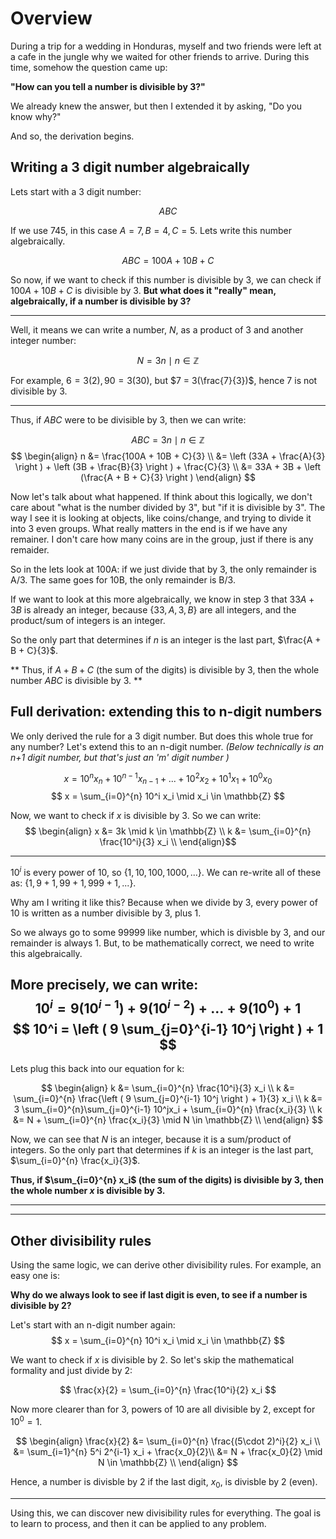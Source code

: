 # Overview
During a trip for a wedding in Honduras, myself and two friends were left at a cafe in the jungle why we waited for other friends to arrive. During this time, somehow the question came up:

<b> "How can you tell a number is divisible by 3?" </b>

We already knew the answer, but then I extended it by asking, "Do you know why?" 

And so, the derivation begins.

## Writing a 3 digit number algebraically
Lets start with a 3 digit number:

$$ ABC $$

If we use 745, in this case $A = 7, B = 4, C = 5$. Lets write this number algebraically.

$$ ABC = 100A + 10B + C $$

So now, if we want to check if this number is divisible by 3, we can check if $100A + 10B + C$ is divisible by 3. <b> But what does it "really" mean, algebraically, if a number is divisible by 3? </b>

---
Well, it means we can write a number, $N$, as a product of 3 and another integer number:

$$ N = 3n \mid n \in \mathbb{Z}$$

For example, $6 = 3(2), 90 = 3(30)$, but $7 = 3(\frac{7}{3})$, hence 7 is not divisible by 3.

---
Thus, if $ABC$ were to be divisible by 3, then we can write:

$$ ABC = 3n \mid n \in \mathbb{Z} $$
$$ 
\begin{align}
n &= \frac{100A + 10B + C}{3} \\
  &= \left (33A + \frac{A}{3} \right ) + \left (3B + \frac{B}{3} \right ) + \frac{C}{3} \\
  &= 33A + 3B + \left (\frac{A + B + C}{3} \right )
\end{align}
$$

Now let's talk about what happened. If think about this logically, we don't care about "what is the number divided by 3", but "if it is divisible by 3".
The way I see it is looking at objects, like coins/change, and trying to divide it into 3 even groups. What really matters in the end is if we have any remainer.
I don't care how many coins are in the group, just if there is any remaider.

So in the lets look at 100A: if we just divide that by 3, the only remainder is A/3. 
The same goes for 10B, the only remainder is B/3.

If we want to look at this more algebraically, we know in step 3 that $33A + 3B$ is already an integer, because $\lbrace 33, A, 3, B \rbrace$ are all integers, and the product/sum of integers is an integer.

So the only part that determines if $n$ is an integer is the last part, $\frac{A + B + C}{3}$. 

** Thus, if $A + B + C$ (the sum of the digits) is divisible by 3, then the whole number $ABC$ is divisible by 3. **


## Full derivation: extending this to n-digit numbers
We only derived the rule for a 3 digit number. But does this whole true for any number?
Let's extend this to an n-digit number. <i> (Below technically is an n+1 digit number, but that's just an 'm' digit number )
</i>

$$ x = 10^nx_n + 10^{n-1}x_{n-1} + ... + 10^2x_2 + 10^1x_1 + 10^0x_0 $$
$$ x = \sum_{i=0}^{n} 10^i x_i \mid x_i \in \mathbb{Z} $$

Now, we want to check if $x$ is divisible by 3. So we can write:
$$ 
\begin{align}
x &= 3k \mid k \in \mathbb{Z} \\
k &= \sum_{i=0}^{n} \frac{10^i}{3} x_i \\
\end{align}$$

---
$10^i$ is every power of 10, so $\lbrace 1, 10, 100, 1000, ... \rbrace$.
We can re-write all of these as: $\{1, 9 + 1, 99 + 1, 999 + 1, ... \}$. 

Why am I writing it like this? Because when we divide by 3, every power of 10 is written as a number divisible by 3, plus 1. 

So we always go to some 99999 like number, which is divisble by 3, and our remainder is always 1. But, to be mathematically correct, we need to write this algebraically.

More precisely, we can write:
$$ 10^i = 9(10^{i-1}) + 9 (10^{i-2}) + ... + 9(10^0) + 1 $$
$$ 10^i = \left ( 9 \sum_{j=0}^{i-1} 10^j \right ) + 1 $$
---
Lets plug this back into our equation for k:

$$
\begin{align}
k &= \sum_{i=0}^{n} \frac{10^i}{3} x_i \\
k &= \sum_{i=0}^{n} \frac{\left ( 9 \sum_{j=0}^{i-1} 10^j \right ) + 1}{3} x_i \\
k &= 3 \sum_{i=0}^{n}\sum_{j=0}^{i-1} 10^jx_i + \sum_{i=0}^{n} \frac{x_i}{3} \\
k &= N +  \sum_{i=0}^{n} \frac{x_i}{3} \mid N \in \mathbb{Z} \\
\end{align}
$$

Now, we can see that $N$ is an integer, because it is a sum/product of integers. So the only part that determines if $k$ is an integer is the last part, $\sum_{i=0}^{n} \frac{x_i}{3}$. 

<b> Thus, if $\sum_{i=0}^{n} x_i$ (the sum of the digits) is divisible by 3, then the whole number $x$ is divisible by 3.
</b>

---
---
## Other divisibility rules
Using the same logic, we can derive other divisibility rules. For example, an easy one is:

<b> Why do we always look to see if last digit is even, to see if a number is divisible by 2? </b>

Let's start with an n-digit number again:
$$ x = \sum_{i=0}^{n} 10^i x_i \mid x_i \in \mathbb{Z} $$

We want to check if $x$ is divisible by 2. So let's skip the mathematical formality and just divide by 2:

$$ \frac{x}{2} = \sum_{i=0}^{n} \frac{10^i}{2} x_i $$

Now more clearer than for 3, powers of 10 are all divisible by 2, except for $10^0 = 1$.

$$ 
\begin{align}
    \frac{x}{2} &= \sum_{i=0}^{n} \frac{(5\cdot 2)^i}{2} x_i \\
                &= \sum_{i=1}^{n} 5^i 2^{i-1} x_i + \frac{x_0}{2}\\
                &= N + \frac{x_0}{2} \mid N \in \mathbb{Z} \\
\end{align} 
$$

Hence, a number is divisble by 2 if the last digit, $x_0$, is divisble by 2 (even).

---
Using this, we can discover new divisibility rules for everything. The goal is to learn to process, and then it can be applied to any problem.